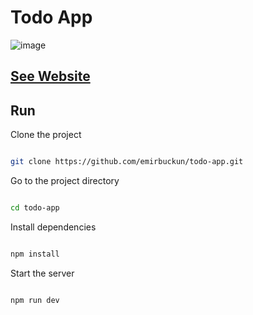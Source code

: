 # Todo App

![image](https://user-images.githubusercontent.com/63044078/226160168-49f7de14-f089-4fc5-9b6b-2025cb5192ee.png)

## [See Website](https://emirbuckun.github.io/todo-app/)

## Run

Clone the project

```bash

git clone https://github.com/emirbuckun/todo-app.git

```

Go to the project directory

```bash

cd todo-app

```

Install dependencies

```bash

npm install

```

Start the server

```bash

npm run dev

```
